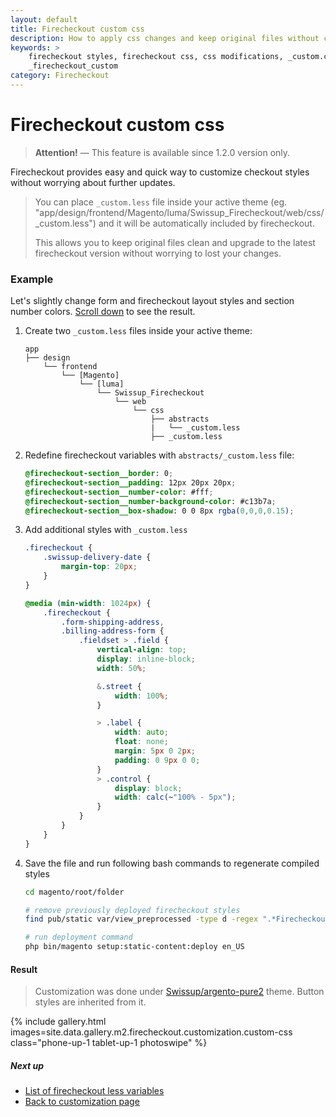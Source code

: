 ```yaml
---
layout: default
title: Firecheckout custom css
description: How to apply css changes and keep original files without changes
keywords: >
    firecheckout styles, firecheckout css, css modifications, _custom.css,
    _firecheckout_custom
category: Firecheckout
---
```


# Firecheckout custom css

> **Attention!** — This feature is available since 1.2.0 version only.

Firecheckout provides easy and quick way to customize checkout styles without
worrying about further updates.

> You can place `_custom.less` file inside your active theme
> (eg. "app/design/frontend/Magento/luma/Swissup_Firecheckout/web/css/_custom.less")
> and it will be automatically included by firecheckout.
>
> This allows you to keep original files clean and upgrade to the latest
> firecheckout version without worrying to lost your changes.

### Example

Let's slightly change form and firecheckout layout styles and section number colors.
[Scroll down](#result) to see the result.

 1. Create two `_custom.less` files inside your active theme:

    ```
    app
    ├── design
        └── frontend
            └── [Magento]
                └── [luma]
                    └── Swissup_Firecheckout
                        └── web
                            └── css
                                ├── abstracts
                                |   └── _custom.less
                                ├── _custom.less
    ```

 2. Redefine firecheckout variables with `abstracts/_custom.less` file:

    ```scss
    @firecheckout-section__border: 0;
    @firecheckout-section__padding: 12px 20px 20px;
    @firecheckout-section__number-color: #fff;
    @firecheckout-section__number-background-color: #c13b7a;
    @firecheckout-section__box-shadow: 0 0 8px rgba(0,0,0,0.15);
    ```

 3. Add additional styles with `_custom.less`

    ```scss
    .firecheckout {
        .swissup-delivery-date {
            margin-top: 20px;
        }
    }

    @media (min-width: 1024px) {
        .firecheckout {
            .form-shipping-address,
            .billing-address-form {
                .fieldset > .field {
                    vertical-align: top;
                    display: inline-block;
                    width: 50%;

                    &.street {
                        width: 100%;
                    }

                    > .label {
                        width: auto;
                        float: none;
                        margin: 5px 0 2px;
                        padding: 0 9px 0 0;
                    }
                    > .control {
                        display: block;
                        width: calc(~"100% - 5px");
                    }
                }
            }
        }
    }
    ```

 4. Save the file and run following bash commands to regenerate compiled styles

    ```bash
    cd magento/root/folder

    # remove previously deployed firecheckout styles
    find pub/static var/view_preprocessed -type d -regex ".*Firecheckout.*css" -exec rm -rf {} \;

    # run deployment command
    php bin/magento setup:static-content:deploy en_US
    ```

#### Result

> Customization was done under [Swissup/argento-pure2](/m2/argento/pure2/) theme.
> Button styles are inherited from it.

{% include gallery.html images=site.data.gallery.m2.firecheckout.customization.custom-css class="phone-up-1 tablet-up-1 photoswipe" %}

##### Next up

- [List of firecheckout less variables](../less-variables/)
- [Back to customization page](../)
